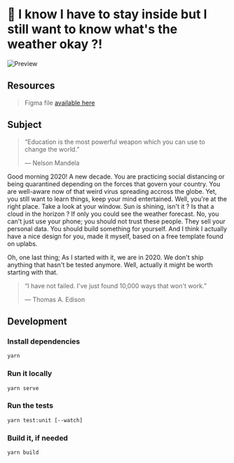 # :sunrise_over_mountains: I know I have to stay inside but I still want to know what's the weather okay ?!

![Preview](https://raw.githubusercontent.com/JeanBarriere/weather-web-kata/master/public/preview.png?token=ACW46AUXH7GQLCKVG3WODTK6UIHBI)

## Resources

> Figma file [available here](https://www.figma.com/file/vckhmJhDgYZ3j6IehAbbVw/weatherweb?node-id=4%3A1)


## Subject


> “Education is the most powerful weapon which you can use to change the world.”
>
> ― Nelson Mandela

Good morning 2020! A new decade. You are practicing social distancing or being quarantined depending on the forces that govern your country. You are well-aware now of that weird virus spreading accross the globe.
Yet, you still want to learn things, keep your mind entertained. Well, you're at the right place.
Take a look at your window. Sun is shining, isn't it ? Is that a cloud in the horizon ? If only you could see the weather forecast.
No, you can't just use your phone; you should not trust these people. They sell your personal data.
You should build something for yourself. And I think I actually have a nice design for you, made it myself, based on a free template found on uplabs.

Oh, one last thing; As I started with it, we are in 2020. We don't ship anything that hasn't be tested anymore. Well, actually it might be worth starting with that.

> “I have not failed. I've just found 10,000 ways that won't work.”
>
> ― Thomas A. Edison

## Development

### Install dependencies
```
yarn
```

### Run it locally
```
yarn serve
```

### Run the tests
```
yarn test:unit [--watch]
```

### Build it, if needed
```
yarn build
```
